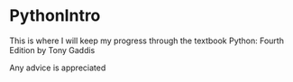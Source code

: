# PythonIntro

This is where I will keep my progress
through the textbook Python: Fourth Edition by Tony Gaddis

Any advice is appreciated
